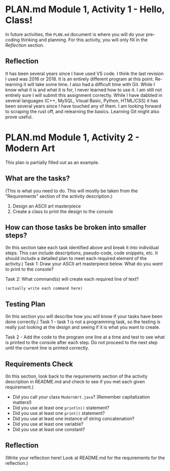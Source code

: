 # PLAN.md Module 1, Activity 1 - Hello, Class!
In future activities, the `PLAN.md` document is where you will do your pre-coding thinking and planning. For this activity, you will only fill in the *Reflection* section.

## Reflection
It has been several years since I have used VS code. I think the last revision I used was 2016 or 2018. It is an entirely different program at this point. Re-learning it will take some time. I also had a difficult time with Git. While I know what it is and what it is for, I never learned how to use it. I am still not entirely sure I will submit this assignment correctly. While I have dabbled in several languages (C++, MySQL, Visual Basic, Python, HTML/CSS) it has been several years since I have touched any of them. I am looking forward to scraping the rust off, and relearning the basics. Learning Git might also prove useful. 


# PLAN.md Module 1, Activity 2 - Modern Art
This plan is partially filled out as an example.

## What are the tasks?
(This is what you need to do.  This will mostly be taken from the "Requirements" section of the activity description.)
1. Design an ASCII art masterpiece
2. Create a class to print the design to the console

## How can those tasks be broken into smaller steps?
(In this section take each task identified above and break it into individual steps. This can include descriptions, pseudo-code, code snippets, etc. It should include a detailed plan to meet each required element of the activity.)
Task 1: Draw your ASCII art masterpiece below.  What do you *want* to print to the console?







Task 2: What command(s) will create each required line of text?

    (actually write each command here)

## Testing Plan
(In this section you will describe how you will know if your tasks have been done correctly.)
Task 1 - task 1 is not a programming task, so the testing is really just looking at the design and seeing if it is what you want to create.

Task 2 - Add the code to the program one line at a time and test to see what is printed to the console after each step. Do not proceed to the next step until the current line is printed correctly.

## Requirements Check
(In this section, look back to the requirements section of the activity description in README.md and check to see if you met each given requirement.)

- Did you call your class `ModernArt.java`? (Remember capitalization matters!)
- Did you use at least one `println()` statement?
- Did you use at least one `print()` statement?
- Did you use at least one instance of string concatenation?
- Did you use at least one variable?
- Did you use at least one constant?

## Reflection
(Write your reflection here! Look at README.md for the requirements for the reflection.)


